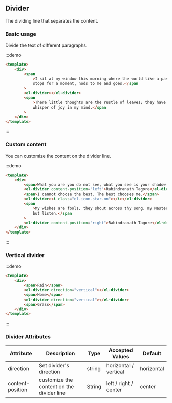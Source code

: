 ## Divider

The dividing line that separates the content.

### Basic usage

Divide the text of different paragraphs.

:::demo

```html
<template>
	<div>
		<span
			>I sit at my window this morning where the world like a passer-by
			stops for a moment, nods to me and goes.</span
		>
		<el-divider></el-divider>
		<span
			>There little thoughts are the rustle of leaves; they have their
			whisper of joy in my mind.</span
		>
	</div>
</template>
```

:::

### Custom content

You can customize the content on the divider line.

:::demo

```html
<template>
	<div>
		<span>What you are you do not see, what you see is your shadow. </span>
		<el-divider content-position="left">Rabindranath Tagore</el-divider>
		<span>I cannot choose the best. The best chooses me.</span>
		<el-divider><i class="el-icon-star-on"></i></el-divider>
		<span
			>My wishes are fools, they shout across thy song, my Master. Let me
			but listen.</span
		>
		<el-divider content-position="right">Rabindranath Tagore</el-divider>
	</div>
</template>
```

:::

### Vertical divider

:::demo

```html
<template>
	<div>
		<span>Rain</span>
		<el-divider direction="vertical"></el-divider>
		<span>Home</span>
		<el-divider direction="vertical"></el-divider>
		<span>Grass</span>
	</div>
</template>
```

:::

### Divider Attributes

| Attribute        | Description                               | Type   | Accepted Values       | Default    |
| ---------------- | ----------------------------------------- | ------ | --------------------- | ---------- |
| direction        | Set divider's direction                   | string | horizontal / vertical | horizontal |
| content-position | customize the content on the divider line | String | left / right / center | center     |
